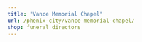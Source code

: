 ```yaml
---
title: "Vance Memorial Chapel"
url: /phenix-city/vance-memorial-chapel/
shop: funeral directors
---
```

